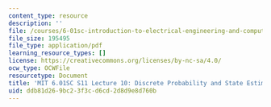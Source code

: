 ```yaml
---
content_type: resource
description: ''
file: /courses/6-01sc-introduction-to-electrical-engineering-and-computer-science-i-spring-2011/ddb81d269bc23f3cd6cd2d8d9e8d760b_MIT6_01SC_S11_lec10_300k.pdf
file_size: 195495
file_type: application/pdf
learning_resource_types: []
license: https://creativecommons.org/licenses/by-nc-sa/4.0/
ocw_type: OCWFile
resourcetype: Document
title: 'MIT 6.01SC S11 Lecture 10: Discrete Probability and State Estimation Transcript'
uid: ddb81d26-9bc2-3f3c-d6cd-2d8d9e8d760b
---
```

